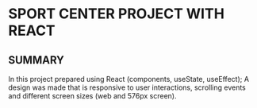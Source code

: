 # SPORT CENTER PROJECT WITH REACT
## SUMMARY
In this project prepared using React (components, useState, useEffect); A design was made that is responsive to user interactions, scrolling events and different screen sizes (web and 576px screen).
